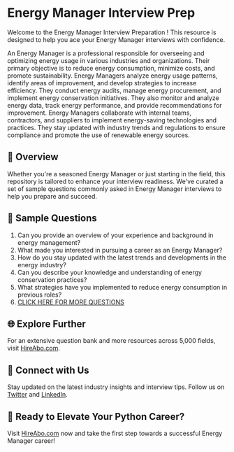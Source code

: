 # Energy Manager Interview Prep

Welcome to the Energy Manager Interview Preparation ! This resource is designed to help you ace your Energy Manager interviews with confidence.

An Energy Manager is a professional responsible for overseeing and optimizing energy usage in various industries and organizations. Their primary objective is to reduce energy consumption, minimize costs, and promote sustainability. Energy Managers analyze energy usage patterns, identify areas of improvement, and develop strategies to increase efficiency. They conduct energy audits, manage energy procurement, and implement energy conservation initiatives. They also monitor and analyze energy data, track energy performance, and provide recommendations for improvement. Energy Managers collaborate with internal teams, contractors, and suppliers to implement energy-saving technologies and practices. They stay updated with industry trends and regulations to ensure compliance and promote the use of renewable energy sources.

## 🚀 Overview

Whether you're a seasoned Energy Manager or just starting in the field, this repository is tailored to enhance your interview readiness. We've curated a set of sample questions commonly asked in Energy Manager interviews to help you prepare and succeed.

## 📝 Sample Questions

1. Can you provide an overview of your experience and background in energy management?
2. What made you interested in pursuing a career as an Energy Manager?
3. How do you stay updated with the latest trends and developments in the energy industry?
4. Can you describe your knowledge and understanding of energy conservation practices?
5. What strategies have you implemented to reduce energy consumption in previous roles?
6. [CLICK HERE FOR MORE QUESTIONS](https://hireabo.com/job/20_1_5/Energy%20Manager)

## 🌐 Explore Further

For an extensive question bank and more resources across 5,000 fields, visit [HireAbo.com](https://www.hireabo.com).

## 📱 Connect with Us

Stay updated on the latest industry insights and interview tips. Follow us on [Twitter](https://twitter.com/hireabo) and [LinkedIn](https://www.linkedin.com/in/hire-abo-3609972a8/).

## 🚀 Ready to Elevate Your Python Career?

Visit [HireAbo.com](https://www.hireabo.com) now and take the first step towards a successful Energy Manager career!
